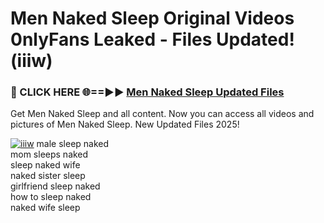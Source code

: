 # Men Naked Sleep Original Videos 0nlyFans Leaked - Files Updated! (iiiw)

<h3>🔴 CLICK HERE 🌐==►► <a href="https://tinyurl.com/up5wt9bj" rel="nofollow">Men Naked Sleep Updated Files</a></h3>

Get Men Naked Sleep and all content. Now you can access all videos and pictures of Men Naked Sleep. New Updated Files 2025!

[![iiiw](https://i.imgur.com/ABiUzMV.gif)](https://tinyurl.com/up5wt9bj)
male sleep naked<br>
mom sleeps naked<br>
sleep naked wife<br>
naked sister sleep<br>
girlfriend sleep naked<br>
how to sleep naked<br>
naked wife sleep
